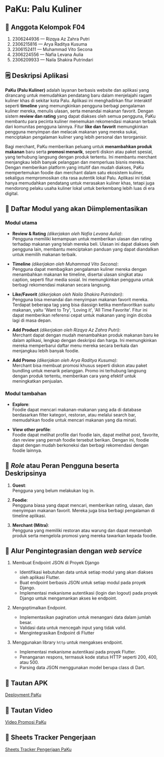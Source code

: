 # PaKu: Palu Kuliner

## :busts_in_silhouette: Anggota Kelompok F04
1. 2306244936 &mdash; Rizqya Az Zahra Putri
2. 2306215816 &mdash; Arya Raditya Kusuma
3. 2306152411 &mdash; Muhammad Vito Secona
4. 2306224556 &mdash; Nafia Levana Aulia
5. 2306209933 &mdash; Naila Shakira Putrindari

## :spiral_notepad: Deskripsi Aplikasi

**PaKu (Palu Kuliner)** adalah layanan berbasis website dan aplikasi yang dirancang untuk memudahkan pendatang baru dalam menjelajahi ragam kuliner khas di sekitar kota Palu. Aplikasi ini menghadirkan fitur interaktif seperti **timeline** yang memungkinkan pengguna berbagi pengalaman kuliner mereka, menulis ulasan, serta menandai makanan favorit. Dengan sistem **review dan rating** yang dapat diakses oleh semua pengguna, PaKu membantu para pecinta kuliner menemukan rekomendasi makanan terbaik dari komunitas pengguna lainnya. Fitur **like dan favorit** memungkinkan pengguna menyimpan dan melacak makanan yang mereka sukai, menciptakan pengalaman kuliner yang lebih personal dan terorganisir.

Bagi merchant, PaKu memberikan peluang untuk **menambahkan produk makanan** baru serta **promosi menarik**, seperti diskon atau paket spesial, yang terhubung langsung dengan produk tertentu. Ini membantu merchant menjangkau lebih banyak pelanggan dan memperluas bisnis mereka. Dengan memberikan platform yang intuitif dan mudah diakses, PaKu mempertemukan foodie dan merchant dalam satu ekosistem kuliner, sekaligus mempromosikan cita rasa autentik lokal Palu. Aplikasi ini tidak hanya memudahkan pendatang untuk merasakan kuliner khas, tetapi juga mendorong pelaku usaha kuliner lokal untuk berkembang lebih luas di era digital.

## :open_file_folder: Daftar Modul yang akan Diimplementasikan

### Modul utama 

- **Review & Rating** _(dikerjakan oleh Nafia Levana Aulia)_:  
  Pengguna memiliki kemampuan untuk memberikan ulasan dan rating terhadap makanan yang telah mereka beli. Ulasan ini dapat diakses oleh pengguna lain, membantu menciptakan panduan yang dapat diandalkan untuk memilih makanan terbaik.

- **Timeline** _(dikerjakan oleh Muhammad Vito Secona)_:  
  Pengguna dapat membagikan pengalaman kuliner mereka dengan menambahkan makanan ke timeline, disertai ulasan singkat atau caption, seperti fitur media sosial. Ini memungkinkan pengguna untuk berbagi rekomendasi makanan secara langsung.

- **Like/Favorit** _(dikerjakan oleh Naila Shakira Putrindari)_:  
  Pengguna bisa menandai dan menyimpan makanan favorit mereka. Terdapat beberapa tag yang bisa diassign ketika memfavoritkan suatu makanan, yaitu 'Want to Try', 'Loving it', 'All Time Favorite'. Fitur ini dapat memberikan referensi cepat untuk makanan yang ingin dicoba lagi di masa depan.

- **Add Product** _(dikerjakan oleh Rizqya Az Zahra Putri)_:  
  Merchant dapat dengan mudah menambahkan produk makanan baru ke dalam aplikasi, lengkap dengan deskripsi dan harga. Ini memungkinkan mereka memperbarui daftar menu mereka secara berkala dan menjangkau lebih banyak foodie.

- **Add Promo** _(dikerjakan oleh Arya Raditya Kusuma)_:  
  Merchant bisa membuat promosi khusus seperti diskon atau paket bundling untuk menarik pelanggan. Promo ini terhubung langsung dengan produk tertentu, memberikan cara yang efektif untuk meningkatkan penjualan.

### Modul tambahan

- **Explore**:  
  Foodie dapat mencari makanan-makanan yang ada di database berdasarkan filter kategori, restoran, atau melalui search bar, memudahkan foodie untuk mencari makanan yang dia minati.

- **View other profile**:  
  Foodie dapat melihat profile dari foodie lain, dapat melihat post, favorite, dan review yang pernah foodie tersebut berikan. Dengan ini, foodie dapat dengan mudah berkoneksi dan berbagi rekomendasi dengan foodie lainnya.

## :bust_in_silhouette: _Role_ atau Peran Pengguna beserta Deskripsinya

1. **Guest**:  
   Pengguna yang belum melakukan log in.

2. **Foodie**:  
   Pengguna biasa yang dapat mencari, memberikan rating, ulasan, dan menyimpan makanan favorit. Mereka juga bisa berbagi pengalaman di timeline aplikasi.

3. **Merchant (Mitra)**:  
   Pengguna yang memiliki restoran atau warung dan dapat menambah produk serta mengelola promosi yang mereka tawarkan kepada foodie.

## :bust_in_silhouette: Alur Pengintegrasian dengan _web service_

1. Membuat Endpoint JSON di Proyek Django
   - Identifikasi kebutuhan data untuk setiap modul yang akan diakses oleh aplikasi Flutter.
   - Buat endpoint berbasis JSON untuk setiap modul pada proyek Django.
   - Implementasi mekanisme autentikasi (login dan logout) pada proyek Django untuk mengamankan akses ke endpoint.

2. Mengoptimalkan Endpoint.
   - Implementasikan pagination untuk menangani data dalam jumlah besar.
   - Validasi data untuk mencegah input yang tidak valid.
   - Mengintegrasikan Endpoint di Flutter

3. Menggunakan library `http` untuk mengakses endpoint.
   - Implementasi mekanisme autentikasi pada proyek Flutter.
   - Penanganan respons, termasuk kode status HTTP seperti 200, 400, atau 500.
   - Parsing data JSON menggunakan model berupa class di Dart.

## :rocket: Tautan APK
[Deployment PaKu](https://install.appcenter.ms/orgs/pbp-f04/apps/paku/distribution_groups/public/releases/3)

## :rocket: Tautan Video
[Video Promosi PaKu](https://youtu.be/m0JIzna7IsQ?si=tUCgHwhBvFlbrqEd)

## :rocket: Sheets Tracker Pengerjaan
[Sheets Tracker Pengerjaan PaKu](https://docs.google.com/spreadsheets/d/1xTAlUjnHdHML4rV8QLKRsMHG14CR71f_xnXhZ5GjmDs/edit?usp=sharing)
